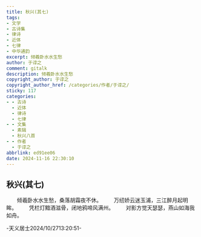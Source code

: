 ```yaml
---
title: 秋兴(其七)
tags:
- 文学
- 古诗集
- 律诗
- 近体
- 七律
- 中华通韵
excerpt: 倾羲卧水水生愁
author: 于谆之
comment: gitalk
description: 倾羲卧水水生愁
copyright_author: 于谆之
copyright_author_href: /categories/作者/于谆之/
sticky: 117
categories:
- - 古诗
  - 近体
  - 律诗
  - 七律
- - 文集
  - 素辑
  - 秋兴八首
- - 作者
  - 于谆之
abbrlink: ed91ee06
date: 2024-11-16 22:30:10
---
```

## 秋兴(其七)

&emsp;&emsp;倾羲卧水水生愁，桑落胡霜夜不休。
&emsp;&emsp;万纫娇云迷玉浦，三江醉月起明眸。
&emsp;&emsp;凭栏灯黯酒滋骨，闭地鸦啼风满州。
&emsp;&emsp;对影方觉天瑟瑟，燕山如海我如舟。

-天义居士2024/10/2713:20:51-